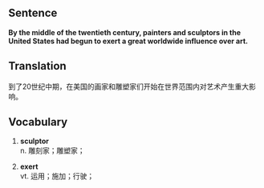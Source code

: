 ## Sentence

**By the middle of the twentieth century, painters and sculptors in the United States had begun to exert a great worldwide influence over art.**

## Translation

到了20世纪中期，在美国的画家和雕塑家们开始在世界范围内对艺术产生重大影响。      


## Vocabulary   

1. **sculptor**   
n. 雕刻家；雕塑家；   

2. **exert**    
vt. 运用；施加；行驶；     


